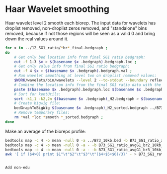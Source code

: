 # Haar Wavelet smoothing

Haar wavelet level 2 smooth each biorep.
The input data for wavelets has droplist removed, non-droplist zeros removed, and "standalone" bins removed, because if not those regions will be seen as a valid 0 and bring down the real values around it. 
```bash
for x in ../12_SG1_ratio/*br*_final.bedgraph ;
do
	# Get only bed location info from final SG1 ratio bedgraph:
	cut -f 1-3 $x > $(basename $x .bedgraph).bedgraph.loc ;
	# Get only value info from final SG1 ratio bedgraph:
	cut -f 4 $x > $(basename $x .bedgraph).bedgraph.val ;
	# Run wavelet smoothing at level two on droplist removed values:
	$WORK/wavelets/bin/wavelets --level 2 --to-stdout --boundary reflected --filter Haar $(basename $x .bedgraph).bedgraph.val > $(basename $x .bedgraph).bedgraph.smooth;
	# Combine the location info from the final SG1 ratio data with the wavelet smoothed output:
	paste $(basename $x .bedgraph).bedgraph.loc $(basename $x .bedgraph).bedgraph.smooth > $(basename $x .bedgraph)_H2.bedgraph ;
	# Sort for kentUtils:
	sort -k1,1 -k2,2n $(basename $x .bedgraph)_H2.bedgraph > $(basename $x .bedgraph)_H2_sorted.bedgraph ;
	# Create bigwig file:
	bedGraphToBigWig $(basename $x .bedgraph)_H2_sorted.bedgraph ../B73_chrOnly_size.txt $(basename $x .bedgraph)_H2.bw ;
	# Remove temporary files:
	rm *val *loc *smooth *_sorted.bedgraph ;
done
```

Make an average of the bioreps profile:
```bash
bedtools map -c 4 -o mean -null 0 -a ../B73_10kb.bed -b B73_SG1_ratio_avgG1_br1_10kb_final_H2.bedgraph | \
bedtools map -c 4 -o mean -null 0 -a - -b B73_SG1_ratio_avgG1_br2_10kb_final_H2.bedgraph | \
bedtools map -c 4 -o mean -null 0 -a - -b B73_SG1_ratio_avgG1_br3_10kb_final_H2.bedgraph | \
awk '{ if ($4>0) print $1"\t"$2"\t"$3"\t"($4+$5+$6)/3}' - > B73_SG1_ratio_avgG1_avg_10kb_final_H2.bedgraph


Add non-edu



```



